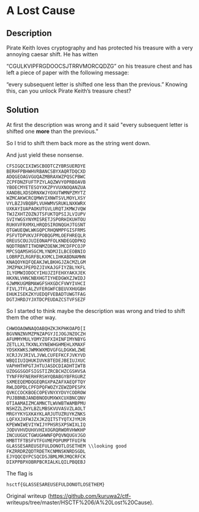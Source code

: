 # A Lost Cause

## Description

Pirate Keith loves cryptography and has protected his treasure with a very
annoying caesar shift. He has witten

“CGULKVIPFRGDOOCSJTRRVMORCQDZG” on his treasure chest and has left a piece of
paper with the following message:

“every subsequent letter is shifted one less than the previous.” Knowing this,
can you unlock Pirate Keith’s treasure chest?

## Solution

At first the description was wrong and it said "every subsequent letter is
shifted one **__more__** than the previous."

So I trid to shift them back more as the string went down.

And just yield these nonsense.

```  
CFSIGQCIXIWSCBODTCZYBRSUERDYE  
BERHFPBHWHVRBANCSBYXAQRTDQCXD  
ADQGEOAGVGUQAZMBRAXWZPQSCPBWC  
ZCPFDNZFUFTPZYLAQZWVYOPRBOAVB  
YBOECMYETESOYXKZPYVUXNOQANZUA  
XANDBLXDSDRNXWJYOXUTWMNPZMYTZ  
WZMCAKWCRCQMWVIXNWTSVLMOYLXSY  
VYLBZJVBQBPLVUHWMVSRUKLNXKWRX  
UXKAYIUAPAOKUTGVLURQTJKMWJVQW  
TWJZXHTZOZNJTSFUKTQPSIJLVIUPV  
SVIYWGSYNYMISRETJSPORHIKUHTOU  
RUHXVFRXMXLHRQDSIRONQGHJTGSNT  
QTGWUEQWLWKGQPCRHQNMPFGISFRMS  
PSFVTDPVKVJFPOBQGPMLOEFHREQLR  
OREUSCOUJUIEONAPFOLKNDEGQDPKQ  
NQDTRBNTITHDNMZOENKJMCDFPCOJP  
MPCSQAMSHSGCMLYNDMJILBCEOBNIO  
LOBRPZLRGRFBLKXMCLIHKABDNAMHN  
KNAQOYKQFQEAKJWLBKHGJZACMZLGM  
JMZPNXJPEPDZJIVKAJGFIYZBLYKFL  
ILYOMWIODOCYIHUJZIFEHXYAKXJEK  
HKXNLVHNCNBXHGTIYHEDGWXZJWIDJ  
GJWMKUGMBMAWGFSHXGDCFVWYIVHCI  
FIVLJTFLALZVFERGWFCBEUVXHUGBH  
EHUKISEKZKYUEDQFVEBADTUWGTFAG  
DGTJHRDJYJXTDCPEUDAZCSTVFSEZF  
```

So I started to think maybe the description was wrong and tried to shift them
the other way.

```  
CHWOOAOWNAQOABQHZKJKPHKOAPD[I  
BGVNNZNVMZPNZAPGYJIJOGJNZOCZH  
AFUMMYMULYOMYZOFXIHINFIMYNBYG  
ZETLLXLTKXNLXYNEWHGHMEHLXMAXF  
YDSKKWKSJWMKWXMDVGFGLDGKWLZWE  
XCRJJVJRIVLJVWLCUFEFKCFJVKYVD  
WBQIIUIQHUKIUVKBTEDEJBEIUJXUC  
VAPHHTHPGTJHTUJASDCDIADHTIWTB  
UZOGGSGOFSIGSTIZRCBCHZCGSHVSA  
TYNFFRFNERHFRSHYQBABGYBFRGURZ  
SXMEEQEMDQGEQRGXPAZAFXAEQFTQY  
RWLDDPDLCPFDPQFWOZYZEWZDPESPX  
QVKCCOCKBOECOPEVNYXYDVYCODROW  
PUJBBNBJANDBNODUMXWXCUXBNCQNV  
OTIAAMAIZMCAMNCTLWVWBTWAMBPMU  
NSHZZLZHYLBZLMBSKVUVASVZLAOLT  
MRGYYKYGXKAYKLARJUTUZRUYKZNKS  
LQFXXJXFWJZXJKZQITSTYQTXJYMJR  
KPEWWIWEVIYWIJYPHSRSXPSWIXLIQ  
JODVVHVDUHXVHIXOGRQRWORVHWKHP  
INCUUGUCTGWUGHWNFQPQVNQUGVJGO  
HMBTTFTBSFVTFGVMEPOPUMPTFUIFN  
GLASSESAREUSEFULDONOTLOSETHEM \\looking good  
FKZRRDRZQDTRDETKCNMNSKNRDSGDL  
EJYQQCQYPCSQCDSJBMLMRJMQCRFCK  
DIXPPBPXOBRPBCRIALKLQILPBQEBJ  
```

The flag is  
```  
hsctf{GLASSESAREUSEFULDONOTLOSETHEM}  
```  

Original writeup (https://github.com/kuruwa2/ctf-
writeups/tree/master/HSCTF%206/A%20Lost%20Cause).